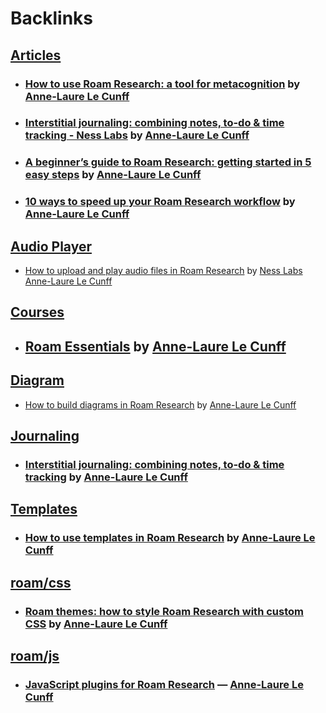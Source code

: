 
# Backlinks
## [Articles](<Articles.md>)
- ### [How to use Roam Research: a tool for metacognition](https://nesslabs.com/roam-research) by [Anne-Laure Le Cunff](<Anne-Laure Le Cunff.md>)

- ### [Interstitial journaling: combining notes, to-do & time tracking - Ness Labs](https://nesslabs.com/interstitial-journaling) by [Anne-Laure Le Cunff](<Anne-Laure Le Cunff.md>)

- ### [A beginner’s guide to Roam Research: getting started in 5 easy steps](https://nesslabs.com/roam-research-beginner-guide) by [Anne-Laure Le Cunff](<Anne-Laure Le Cunff.md>)

- ### [10 ways to speed up your Roam Research workflow](https://nesslabs.com/roam-research-workflow-tips) by [Anne-Laure Le Cunff](<Anne-Laure Le Cunff.md>)

## [Audio Player](<Audio Player.md>)
- [How to upload and play audio files in Roam Research](https://nesslabs.com/roam-research-audio-files) by [Ness Labs](<Ness Labs.md>) [Anne-Laure Le Cunff](<Anne-Laure Le Cunff.md>)

## [Courses](<Courses.md>)
- ## [Roam Essentials](https://nesslabs.com/roam-essentials) by [Anne-Laure Le Cunff](<Anne-Laure Le Cunff.md>)

## [Diagram](<Diagram.md>)
- [How to build diagrams in Roam Research](https://nesslabs.com/roam-research-diagrams) by [Anne-Laure Le Cunff](<Anne-Laure Le Cunff.md>)

## [Journaling](<Journaling.md>)
- ### [Interstitial journaling: combining notes, to-do & time tracking](https://nesslabs.com/interstitial-journaling) by [Anne-Laure Le Cunff](<Anne-Laure Le Cunff.md>)

## [Templates](<Templates.md>)
- ### [How to use templates in Roam Research](https://nesslabs.com/roam-research-templates-tutorial) by [Anne-Laure Le Cunff](<Anne-Laure Le Cunff.md>)

## [roam/css](<roam/css.md>)
- ### [Roam themes: how to style Roam Research with custom CSS](https://nesslabs.com/roam-research-themes-custom-styling-css) by [Anne-Laure Le Cunff](<Anne-Laure Le Cunff.md>)

## [roam/js](<roam/js.md>)
- ### [JavaScript plugins for Roam Research](https://nesslabs.com/roam-research-javascript-plugins) — [Anne-Laure Le Cunff](<Anne-Laure Le Cunff.md>)

